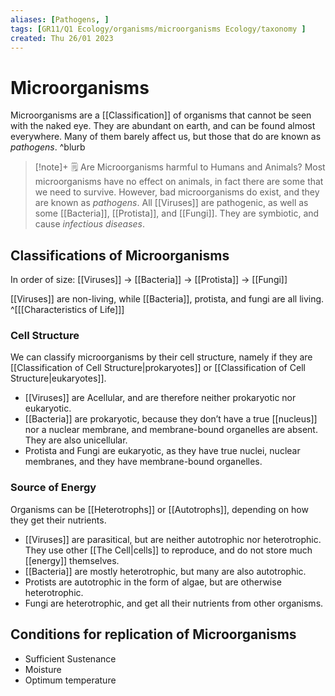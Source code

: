 ```yaml
---
aliases: [Pathogens, ]
tags: [GR11/Q1 Ecology/organisms/microorganisms Ecology/taxonomy ]
created: Thu 26/01 2023
---
```

# Microorganisms
Microorganisms are a [[Classification]] of organisms that cannot be seen with the naked eye. They are abundant on earth, and can be found almost everywhere. Many of them barely affect us, but those that do are known as *pathogens*. ^blurb

> [!note]+ :spiral_notepad: Are Microorganisms harmful to Humans and Animals?
> Most microorganisms have no effect on animals, in fact there are some that we need to survive. However, bad microorganisms do exist, and they are known as *pathogens*. All [[Viruses]] are pathogenic, as well as some [[Bacteria]], [[Protista]], and [[Fungi]]. They are symbiotic, and cause *infectious diseases*.

## Classifications of Microorganisms
In order of size:
[[Viruses]] → [[Bacteria]] → [[Protista]] → [[Fungi]] 

[[Viruses]] are non-living, while [[Bacteria]], protista, and fungi are all living. ^[[[Characteristics of Life]]]

### Cell Structure
We can classify microorganisms by their cell structure, namely if they are [[Classification of Cell Structure|prokaryotes]] or [[Classification of Cell Structure|eukaryotes]]. 
- [[Viruses]] are Acellular, and are therefore neither prokaryotic nor eukaryotic. 
- [[Bacteria]] are prokaryotic, because they don’t have a true [[nucleus]] nor a nuclear membrane, and membrane-bound organelles are absent. They are also unicellular. 
- Protista and Fungi are eukaryotic, as they have true nuclei, nuclear membranes, and they have membrane-bound organelles. 

### Source of Energy
Organisms can be [[Heterotrophs]] or [[Autotrophs]], depending on how they get their nutrients. 

- [[Viruses]] are parasitical, but are neither autotrophic nor heterotrophic. They use other [[The Cell|cells]] to reproduce, and do not store much [[energy]] themselves. 
- [[Bacteria]] are mostly heterotrophic, but many are also autotrophic. 
- Protists are autotrophic in the form of algae, but are otherwise heterotrophic.
- Fungi are heterotrophic, and get all their nutrients from other organisms. 

## Conditions for replication of Microorganisms
- Sufficient Sustenance
- Moisture
- Optimum temperature



